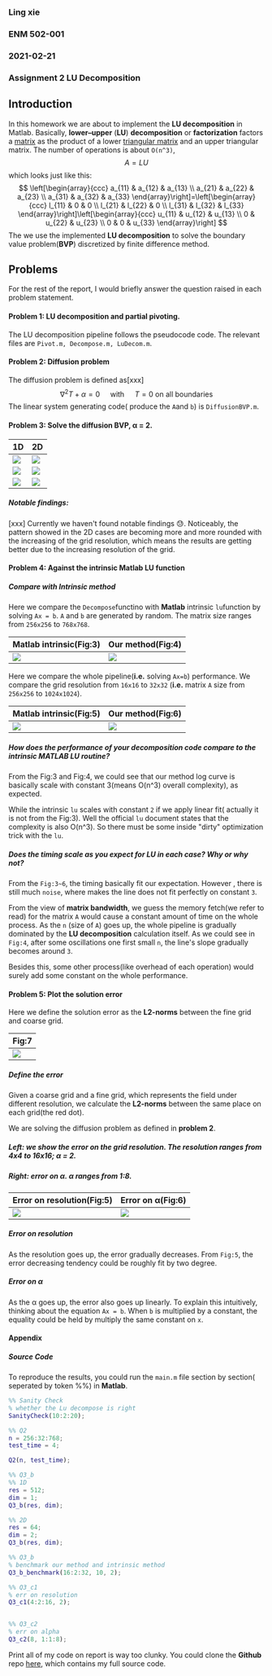 ### Ling xie

### ENM 502-001

### 2021-02-21

### Assignment 2 LU Decomposition



## Introduction

In this homework we are about to implement the **LU decomposition** in Matlab. Basically, **lower–upper** (**LU**) **decomposition** or **factorization** factors a [matrix](https://en.wikipedia.org/wiki/Matrix_(mathematics)) as the product of a lower [triangular matrix](https://en.wikipedia.org/wiki/Triangular_matrix) and an upper triangular matrix. The number of operations is about `O(n^3)`,
$$
A=L U
$$
which looks just like this:
$$
\left[\begin{array}{ccc}
a_{11} & a_{12} & a_{13} \\
a_{21} & a_{22} & a_{23} \\
a_{31} & a_{32} & a_{33}
\end{array}\right]=\left[\begin{array}{ccc}
l_{11} & 0 & 0 \\
l_{21} & l_{22} & 0 \\
l_{31} & l_{32} & l_{33}
\end{array}\right]\left[\begin{array}{ccc}
u_{11} & u_{12} & u_{13} \\
0 & u_{22} & u_{23} \\
0 & 0 & u_{33}
\end{array}\right]
$$
The we use the implemented **LU decomposition** to solve the boundary value problem(**BVP**) discretized by finite difference method.

## Problems 

For the rest of the report, I would briefly answer the question raised in each problem statement. 



#### **Problem 1: LU decomposition** and **partial** **pivoting**.

The LU decomposition pipeline follows the pseudocode code. The relevant files are `Pivot.m, Decompose.m, LuDecom.m`.



#### Problem 2: Diffusion problem

The diffusion problem is defined as[xxx]
$$
\nabla^{2} T+\alpha=0 \quad \text { with } \quad T=0 \text{ on all boundaries}
$$
The linear system generating code( produce the `A`and `b`) is `DiffusionBVP.m`.



#### Problem 3: Solve the diffusion BVP, α = 2.

| 1D                         | 2D                        |
| -------------------------- | ------------------------- |
| ![](./results/128_1_D.png) | ![](./results/16_2_D.png) |
| ![](./results/256_1_D.png) | ![](./results/24_2_D.png) |
| ![](./results/512_1_D.png) | ![](./results/32_2_D.png) |

##### Notable findings:

[xxx] Currently we haven't found notable findings 😓. Noticeably, the pattern showed in the 2D cases are becoming more and more rounded with the increasing of the grid resolution, which means the results are getting better due to the increasing resolution of the grid.

#### Problem 4: Against the intrinsic Matlab LU function



##### Compare with Intrinsic method

Here we compare the `Decompose`functino with **Matlab** intrinsic `lu`function by solving `Ax = b`. `A` and `b` are generated by random. The matrix size ranges from `256x256` to `768x768`.

| Matlab intrinsic(Fig:3)         | Our method(Fig:4)         |
| ------------------------------- | ------------------------- |
| ![](./results/p2_intrinsic.png) | ![](./results/p2_our.png) |

Here we compare the whole pipeline(**i.e.** solving `Ax=b`) performance. We compare the grid resolution from `16x16` to `32x32` (**i.e.** matrix `A` size from `256x256` to `1024x1024`).

| Matlab intrinsic(Fig:5)         | Our method(Fig:6)         |
| ------------------------------- | ------------------------- |
| ![](./results/p4_intrinsic.png) | ![](./results/p4_our.png) |



##### How does the performance of your decomposition code compare to the intrinsic MATLAB **LU** routine?

From the Fig:3 and Fig:4, we could see that our method log curve is basically scale with constant 3(means O(n^3) overall complexity), as expected. 

While the intrinsic `lu` scales with constant `2` if we apply linear fit( actually it is not from the Fig:3). Well the official `lu` document states that the complexity is also O(n^3). So there must be some inside "dirty" optimization trick with the `lu`.

#####  Does the timing scale as you expect for **LU** in each case? Why or why not?

From the `Fig:3~6`, the timing basically fit our expectation. However , there is still much `noise`, where makes the line does not fit perfectly on constant `3`.  

From the view of **matrix bandwidth**, we guess the memory fetch(we refer to read) for the matrix `A` would cause a constant amount of time on the whole process. As the `n` (size of `A`) goes up, the whole pipeline is gradually dominated by the **LU decomposition** calculation itself. As we could see in `Fig:4`, after some oscillations one first small `n`, the line's slope gradually becomes around `3`.

Besides this, some other process(like overhead of each operation) would surely add some constant on the whole performance. 

#### Problem 5: Plot the solution error

Here we define the solution error as the **L2-norms** between the fine grid and coarse grid.

| Fig:7                         |
| ----------------------------- |
| ![](./results/coarseFine.jpg) |

##### Define the error

Given a coarse grid and a fine grid, which represents the field under different resolution, we calculate the **L2-norms** between the same place on each grid(the red dot).

We are solving the diffusion problem as defined in **problem 2**.

##### Left: we show the error on the grid resolution. The resolution ranges from 4x4 to 16x16; α = 2.  

##### Right: error on α. α ranges from 1:8. 

| Error on resolution(Fig:5) | Error on α(Fig:6)           |
| -------------------------- | --------------------------- |
| ![](./results/p5_res.png)  | ![](./results/p5_alpha.png) |

##### Error on resolution

As the resolution goes up, the error gradually decreases. From `Fig:5`, the error decreasing tendency could be roughly fit by two degree.

##### Error on α

As the α goes up, the error also goes up linearly. To explain this intuitively, thinking about the equation `Ax = b`. When `b` is multiplied by a constant, the equality could be held by multiply the same constant on `x`.

#### Appendix

##### Source Code

To reproduce the results, you could run the `main.m` file section by section( seperated by token %%) in **Matlab**.

```matlab
%% Sanity Check
% whether the Lu decompose is right
SanityCheck(10:2:20);

%% Q2
n = 256:32:768;
test_time = 4;

Q2(n, test_time);

%% Q3_b
%% 1D
res = 512;
dim = 1;
Q3_b(res, dim);

%% 2D
res = 64;
dim = 2;
Q3_b(res, dim);

%% Q3_b
% benchmark our method and intrinsic method
Q3_b_benchmark(16:2:32, 10, 2);

%% Q3_c1
% err on resolution
Q3_c1(4:2:16, 2);


%% Q3_c2
% err on alpha
Q3_c2(8, 1:1:8);
```

Print all of my code on report is way too clunky. You could clone the **Github** repo [here](https://github.com/Jack12xl/ENM502-2021/settings), which contains my full source code.

